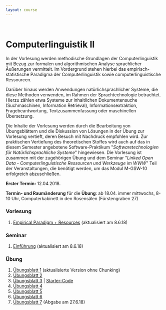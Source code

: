 ```yaml
---
layout: course
---
```


<br>

# Computerlinguistik II

In der Vorlesung werden methodische Grundlagen der Computerlinguistik mit Bezug zur formalen und algorithmischen Analyse sprachlicher Äußerungen vermittelt. Im Vordergrund stehen hierbei das empirisch-statistische Paradigma der Computerlinguistik sowie computerlinguistische Ressourcen.

Darüber hinaus werden Anwendungen natürlichsprachlicher Systeme, die diese Methoden verwenden, im Rahmen der Sprachtechnologie betrachtet. Hierzu zählen etwa Systeme zur inhaltlichen Dokumentensuche (Suchmaschinen, Information Retrieval), Informationsextraktion, Fragebeantwortung, Textzusammenfassung oder maschinellen Übersetzung.

Die Inhalte der Vorlesung werden durch die Bearbeitung von Übungsblättern und die Diskussion von Lösungen in der Übung zur Vorlesung vertieft, deren Besuch mit Nachdruck empfohlen wird. Zur praktischen Vertiefung des theoretischen Stoffes wird auch auf das in diesem Semester angebotene Software-Praktikum "*Softwaretechnologien für Natürlichsprachliche Systeme*" hingewiesen. Die Vorlesung ist zusammen mit der zugehörigen Übung und dem Seminar "*Linked Open Data - Computerlinguistische Ressourcen und Werkzeuge im WWW*" Teil der Veranstaltungen, die benötigt werden, um das Modul M-GSW-10 erfolgreich abzuschließen.

**Erster Termin:** 12.04.2018.

**Termin- und Raumänderung** für die **Übung**: ab 18.04. immer mittwochs, 8-10 Uhr, Computerkabinett in den Rosensälen (Fürstengraben 27)

### Vorlesung
1. [Empirical Paradigm + Resources](/coling_multimedia/CL_II_10_Empirical+Paradigm_Resources_sh.pdf) (aktualisiert am 8.6.18)

### Seminar
1. [Einführung](/coling_multimedia/LinkedOpenData+%28M_GSW_10%29_sh.pdf) (aktualisiert am 8.6.18)

### Übung
1. [Übungsblatt 1](/coling_multimedia/blatt01_cl2-p-1500.pdf) (aktualisierte Version ohne Chunking)
2. [Übungsblatt 2](/coling_multimedia/blatt02_cl2-p-1499.pdf)
3. [Übungsblatt 3](/coling_multimedia/blatt03_cl2-p-1506.pdf) |
[Starter-Code](/coling_multimedia/uebung_3.py)
4. [Übungsblatt 4](/coling_multimedia/blatt04_cl2-p-1510.pdf)
5. [Übungsblatt 5](/coling_multimedia/blatt05_cl2-p-1512.pdf)
6. [Übungsblatt 6](/coling_multimedia/blatt06_cl2-p-1517.pdf) 
7. [Übungsblatt 7](/coling_multimedia/blatt07_cl2.pdf) (Abgabe am 27.6.18)
